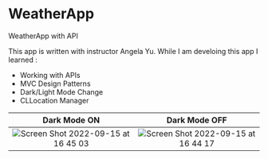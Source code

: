 # WeatherApp
WeatherApp with API

This app is written with instructor Angela Yu. While I am develoing this app I learned : 
- Working with APIs
- MVC Design Patterns
- Dark/Light Mode Change
- CLLocation Manager

Dark Mode ON              |  Dark Mode OFF
:-------------------------:|:-------------------------:
![Screen Shot 2022-09-15 at 16 45 03](https://user-images.githubusercontent.com/75434270/190428219-3905bb93-9b76-4173-8440-d9d48b91e3bf.png) |![Screen Shot 2022-09-15 at 16 44 17](https://user-images.githubusercontent.com/75434270/190428287-d50f376f-b731-48b2-9c94-4ab711ae40c7.png)

